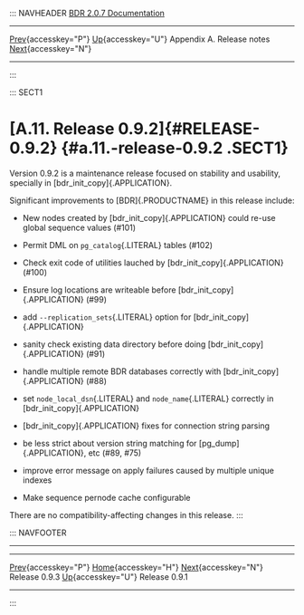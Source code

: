 ::: NAVHEADER
  [BDR 2.0.7 Documentation](index.md)
  ----------------------------------------------------------- ---------------------------------------- --------------------------- -----------------------------------------------------------
  [Prev](release-0.9.3.md "Release 0.9.3"){accesskey="P"}   [Up](releasenotes.md){accesskey="U"}    Appendix A. Release notes    [Next](release-0.9.1.md "Release 0.9.1"){accesskey="N"}

------------------------------------------------------------------------
:::

::: SECT1
# [A.11. Release 0.9.2]{#RELEASE-0.9.2} {#a.11.-release-0.9.2 .SECT1}

Version 0.9.2 is a maintenance release focused on stability and
usability, specially in [bdr_init_copy]{.APPLICATION}.

Significant improvements to [BDR]{.PRODUCTNAME} in this release include:

-   New nodes created by [bdr_init_copy]{.APPLICATION} could re-use
    global sequence values (#101)

-   Permit DML on `pg_catalog`{.LITERAL} tables (#102)

-   Check exit code of utilities lauched by
    [bdr_init_copy]{.APPLICATION} (#100)

-   Ensure log locations are writeable before
    [bdr_init_copy]{.APPLICATION} (#99)

-   add `--replication_sets`{.LITERAL} option for
    [bdr_init_copy]{.APPLICATION}

-   sanity check existing data directory before doing
    [bdr_init_copy]{.APPLICATION} (#91)

-   handle multiple remote BDR databases correctly with
    [bdr_init_copy]{.APPLICATION} (#88)

-   set `node_local_dsn`{.LITERAL} and `node_name`{.LITERAL} correctly
    in [bdr_init_copy]{.APPLICATION}

-   [bdr_init_copy]{.APPLICATION} fixes for connection string parsing

-   be less strict about version string matching for
    [pg_dump]{.APPLICATION}, etc (#89, #75)

-   improve error message on apply failures caused by multiple unique
    indexes

-   Make sequence pernode cache configurable

There are no compatibility-affecting changes in this release.
:::

::: NAVFOOTER

------------------------------------------------------------------------

  ------------------------------------------- ---------------------------------------- -------------------------------------------
  [Prev](release-0.9.3.md){accesskey="P"}      [Home](index.md){accesskey="H"}       [Next](release-0.9.1.md){accesskey="N"}
  Release 0.9.3                                [Up](releasenotes.md){accesskey="U"}                                Release 0.9.1
  ------------------------------------------- ---------------------------------------- -------------------------------------------
:::
